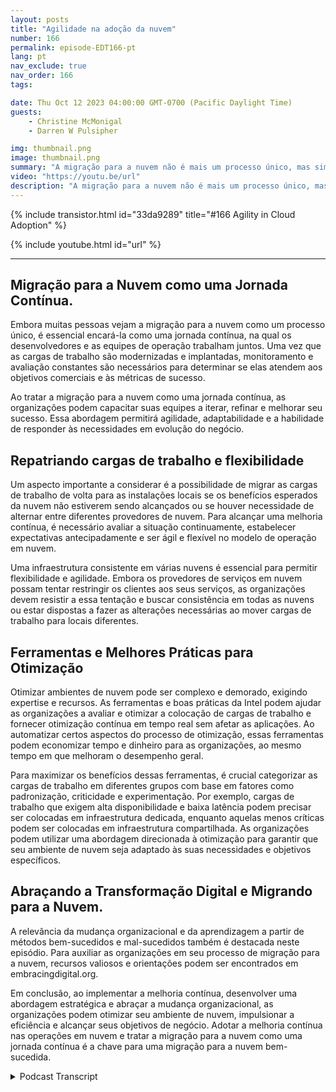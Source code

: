 ```yaml
---
layout: posts
title: "Agilidade na adoção da nuvem"
number: 166
permalink: episode-EDT166-pt
lang: pt
nav_exclude: true
nav_order: 166
tags:

date: Thu Oct 12 2023 04:00:00 GMT-0700 (Pacific Daylight Time)
guests:
    - Christine McMonigal
    - Darren W Pulsipher

img: thumbnail.png
image: thumbnail.png
summary: "A migração para a nuvem não é mais um processo único, mas sim uma jornada contínua que requer avaliação constante, monitoramento e ajustes para alcançar os objetivos comerciais. Neste episódio do nosso podcast, o apresentador Darren Pulsipher conversa com a convidada Christine McMonigal sobre a importância de adotar a melhoria contínua nas operações em nuvem."
video: "https://youtu.be/url"
description: "A migração para a nuvem não é mais um processo único, mas sim uma jornada contínua que requer avaliação constante, monitoramento e ajustes para alcançar os objetivos comerciais. Neste episódio do nosso podcast, o apresentador Darren Pulsipher conversa com a convidada Christine McMonigal sobre a importância de adotar a melhoria contínua nas operações em nuvem."
---
```


<div>
{% include transistor.html id="33da9289" title="#166 Agility in Cloud Adoption" %}

{% include youtube.html id="url" %}
</div>

---

## Migração para a Nuvem como uma Jornada Contínua.

Embora muitas pessoas vejam a migração para a nuvem como um processo único, é essencial encará-la como uma jornada contínua, na qual os desenvolvedores e as equipes de operação trabalham juntos. Uma vez que as cargas de trabalho são modernizadas e implantadas, monitoramento e avaliação constantes são necessários para determinar se elas atendem aos objetivos comerciais e às métricas de sucesso.

Ao tratar a migração para a nuvem como uma jornada contínua, as organizações podem capacitar suas equipes a iterar, refinar e melhorar seu sucesso. Essa abordagem permitirá agilidade, adaptabilidade e a habilidade de responder às necessidades em evolução do negócio.

## Repatriando cargas de trabalho e flexibilidade

Um aspecto importante a considerar é a possibilidade de migrar as cargas de trabalho de volta para as instalações locais se os benefícios esperados da nuvem não estiverem sendo alcançados ou se houver necessidade de alternar entre diferentes provedores de nuvem. Para alcançar uma melhoria contínua, é necessário avaliar a situação continuamente, estabelecer expectativas antecipadamente e ser ágil e flexível no modelo de operação em nuvem.

Uma infraestrutura consistente em várias nuvens é essencial para permitir flexibilidade e agilidade. Embora os provedores de serviços em nuvem possam tentar restringir os clientes aos seus serviços, as organizações devem resistir a essa tentação e buscar consistência em todas as nuvens ou estar dispostas a fazer as alterações necessárias ao mover cargas de trabalho para locais diferentes.

## Ferramentas e Melhores Práticas para Otimização

Otimizar ambientes de nuvem pode ser complexo e demorado, exigindo expertise e recursos. As ferramentas e boas práticas da Intel podem ajudar as organizações a avaliar e otimizar a colocação de cargas de trabalho e fornecer otimização contínua em tempo real sem afetar as aplicações. Ao automatizar certos aspectos do processo de otimização, essas ferramentas podem economizar tempo e dinheiro para as organizações, ao mesmo tempo em que melhoram o desempenho geral.

Para maximizar os benefícios dessas ferramentas, é crucial categorizar as cargas de trabalho em diferentes grupos com base em fatores como padronização, criticidade e experimentação. Por exemplo, cargas de trabalho que exigem alta disponibilidade e baixa latência podem precisar ser colocadas em infraestrutura dedicada, enquanto aquelas menos críticas podem ser colocadas em infraestrutura compartilhada. As organizações podem utilizar uma abordagem direcionada à otimização para garantir que seu ambiente de nuvem seja adaptado às suas necessidades e objetivos específicos.

## Abraçando a Transformação Digital e Migrando para a Nuvem.

A relevância da mudança organizacional e da aprendizagem a partir de métodos bem-sucedidos e mal-sucedidos também é destacada neste episódio. Para auxiliar as organizações em seu processo de migração para a nuvem, recursos valiosos e orientações podem ser encontrados em embracingdigital.org.

Em conclusão, ao implementar a melhoria contínua, desenvolver uma abordagem estratégica e abraçar a mudança organizacional, as organizações podem otimizar seu ambiente de nuvem, impulsionar a eficiência e alcançar seus objetivos de negócio. Adotar a melhoria contínua nas operações em nuvem e tratar a migração para a nuvem como uma jornada contínua é a chave para uma migração para a nuvem bem-sucedida.



<details>
<summary> Podcast Transcript </summary>

<p></p>

</details>
